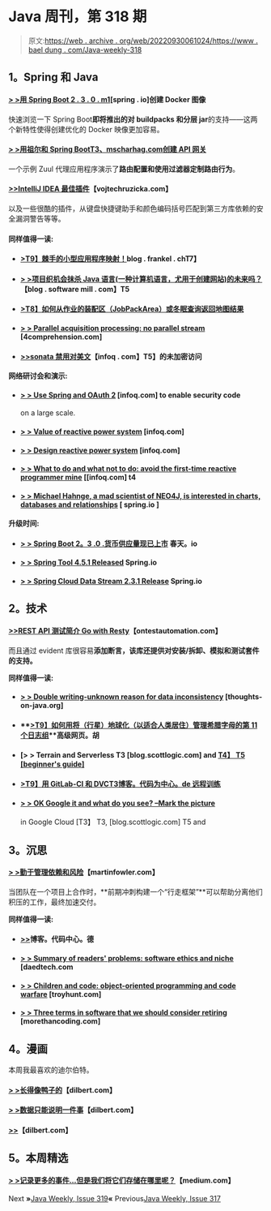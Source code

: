 # Java 周刊，第 318 期

> 原文:[https://web . archive . org/web/20220930061024/https://www . bael dung . com/Java-weekly-318](https://web.archive.org/web/20220930061024/https://www.baeldung.com/java-weekly-318)

## **1。Spring 和 Java**

#### [**> >用 Spring Boot 2 . 3 . 0 . m1**](https://web.archive.org/web/20220529020004/https://spring.io/blog/2020/01/27/creating-docker-images-with-spring-boot-2-3-0-m1)[spring . io]创建 Docker 图像

快速浏览一下 Spring Boot**即将推出的对 buildpacks 和分层 jar**的支持——这两个新特性使得创建优化的 Docker 映像更加容易。

#### [**> >用祖尔和 Spring Boot**T3、mscharhag.com创建 API 网关](https://web.archive.org/web/20220529020004/https://www.mscharhag.com/spring/api-gateway-with-spring-cloud-zuul)

一个示例 Zuul 代理应用程序演示了**路由配置和使用过滤器定制路由行为**。

#### [**>>IntelliJ IDEA 最佳插件**](https://web.archive.org/web/20220529020004/https://www.vojtechruzicka.com/idea-best-plugins/)【vojtechruzicka.com】

以及一些很酷的插件，从键盘快捷键助手和颜色编码括号匹配到第三方库依赖的安全漏洞警告等等。

#### **同样值得一读:**

*   #### [**>T9】棘手的小型应用程序映射！**](https://web.archive.org/web/20220529020004/https://blog.frankel.ch/tricky-servlet-mappings/)blog . frankel . chT7】

*   #### **[> >项目织机会抹杀 Java 语言(一种计算机语言，尤用于创建网站)的未来吗？](https://web.archive.org/web/20220529020004/https://blog.softwaremill.com/will-project-loom-obliterate-java-futures-fb1a28508232)**【blog . software mill . com】T5

*   #### **[>T8】如何从作业的装配区（JobPackArea）或冬眠查询返回地图结果](https://web.archive.org/web/20220529020004/https://vladmihalcea.com/jpa-query-map-result/)**

*   #### [**> > Parallel acquisition processing: no parallel stream**](https://web.archive.org/web/20220529020004/https://4comprehension.com/parallel-collection-processing-1/) [4comprehension.com]

*   #### [**>>sonata 禁用对美文**](https://web.archive.org/web/20220529020004/https://www.infoq.com/news/2020/01/no-more-unencrypted-maven/)【infoq . com】T5】的未加密访问

**网络研讨会和演示:**

*   #### [**> > Use Spring and OAuth 2**](https://web.archive.org/web/20220529020004/https://www.infoq.com/presentations/spring-security-oauth-2/?utm_campaign=infoq_content&utm_source=infoq&utm_medium=feed&utm_term=Java) [infoq.com] to enable security code

    on a large scale.
*   #### [**> > Value of reactive power system**](https://web.archive.org/web/20220529020004/https://www.infoq.com/presentations/template-reactive-system/?utm_campaign=infoq_content&utm_source=infoq&utm_medium=feed&utm_term=Java) [infoq.com]

*   #### [**> > Design reactive power system**](https://web.archive.org/web/20220529020004/https://www.infoq.com/presentations/present-future-reactive-systems/?utm_campaign=infoq_content&utm_source=infoq&utm_medium=feed&utm_term=Java) [infoq.com]

*   #### [**> > What to do and what not to do: avoid the first-time reactive programmer mine**](https://web.archive.org/web/20220529020004/https://www.infoq.com/presentations/reactive-mines/?utm_campaign=infoq_content&utm_source=infoq&utm_medium=feed&utm_term=Java) [[infoq.com] t4

*   #### [**> > Michael Hahnge, a mad scientist of NEO4J, is interested in charts, databases and relationships**](https://web.archive.org/web/20220529020004/https://spring.io/blog/2020/01/24/neo4j-s-mad-scientist-michael-hunger-on-graphs-databases-and-relationships) [ spring.io ]

**升级时间:**

*   #### [**> > Spring Boot 2。3 .0 .货币供应量现已上市**](https://web.archive.org/web/20220529020004/https://spring.io/blog/2020/01/23/spring-boot-2-3-0-m1-is-now-available) 春天。io

*   #### [> > Spring Tool 4.5.1 Released](https://web.archive.org/web/20220529020004/https://spring.io/blog/2020/01/22/spring-tools-4-5-1-released) Spring.io

*   #### [**> > Spring Cloud Data Stream 2.3.1 Release**](https://web.archive.org/web/20220529020004/https://spring.io/blog/2020/01/27/spring-cloud-data-flow-2-3-1-released) Spring.io

## **2。技术**

#### [**>>REST API 测试简介 Go with Resty**](https://web.archive.org/web/20220529020004/https://www.ontestautomation.com/an-introduction-to-rest-api-testing-in-go-with-resty/)【ontestautomation.com】

而且通过 evident 库很容易**添加断言，该库还提供对安装/拆卸、模拟和测试套件的支持。**

**同样值得一读:**

*   #### **[> > Double writing-unknown reason for data inconsistency](https://web.archive.org/web/20220529020004/https://thoughts-on-java.org/dual-writes/)** [thoughts-on-java.org]

*   #### **[>T9】如何用将（行星）地球化（以适合人类居住）管理希腊字母的第 11 个日志组](https://web.archive.org/web/20220529020004/https://advancedweb.hu/how-to-manage-lambda-log-groups-with-terraform/)**高级网页。胡

*   #### [**> > Terrain and Serverless** T3 [blog.scottlogic.com] and [T4】 T5 [beginner's guide]](https://web.archive.org/web/20220529020004/https://blog.scottlogic.com/2020/01/21/beginners-terraform-serverless.html)

*   #### [**>T9】用 GitLab-CI 和 DVC**T3博客。代码为中心。de 远程训练](https://web.archive.org/web/20220529020004/https://blog.codecentric.de/en/2020/01/remote-training-gitlab-ci-dvc/)

*   #### [**> > OK Google it and what do you see? –Mark the picture**](https://web.archive.org/web/20220529020004/https://blog.scottlogic.com/2020/01/27/labelling-images-in-google-cloud.html)

    in Google Cloud [T3】 T3, [blog.scottlogic.com] T5 and

## **3。沉思**

#### [**> >勤于管理依赖和风险**](https://web.archive.org/web/20220529020004/https://martinfowler.com/articles/programs-in-product-mode.html#ManageDependenciesAndRisksDiligently)【martinfowler.com】

当团队在一个项目上合作时，**前期冲刺构建一个“行走框架”**可以帮助分离他们积压的工作，最终加速交付。

**同样值得一读:**

*   #### [**>>**](https://web.archive.org/web/20220529020004/https://blog.codecentric.de/en/2020/01/passion-and-burnout/)博客。代码中心。德

*   #### [**> > Summary of readers' problems: software ethics and niche**](https://web.archive.org/web/20220529020004/https://daedtech.com/reader-question-round-up-software-code-of-ethics-and-niching/) [daedtech.com

*   #### [**> > Children and code: object-oriented programming and code warfare**](https://web.archive.org/web/20220529020004/https://www.troyhunt.com/kids-and-code-object-orientated-programming-with-code-combat/) [troyhunt.com]

*   #### [**> > Three terms in software that we should consider retiring**](https://web.archive.org/web/20220529020004/https://morethancoding.com/2020/01/27/three-terms-in-software-that-we-should-consider-retiring/) [morethancoding.com]

## **4。漫画**

本周我最喜欢的迪尔伯特。

#### [**> >长得像鸭子的**](https://web.archive.org/web/20220529020004/https://dilbert.com/strip/2020-01-24)【dilbert.com】

#### [**> >数据只能说明一件事**](https://web.archive.org/web/20220529020004/https://dilbert.com/strip/2020-01-25)【dilbert.com】

#### [**>>**](https://web.archive.org/web/20220529020004/https://dilbert.com/strip/2020-01-27)【dilbert.com】

## **5。本周精选**

#### **[> >记录更多的事件…但是我们将它们存储在哪里呢？](https://web.archive.org/web/20220529020004/https://medium.com/revolut/recording-more-events-but-where-will-we-store-them-4b1dad457cf5)**【medium.com】

Next **»**[Java Weekly, Issue 319](/web/20220529020004/https://www.baeldung.com/java-weekly-319)**«** Previous[Java Weekly, Issue 317](/web/20220529020004/https://www.baeldung.com/java-weekly-317)